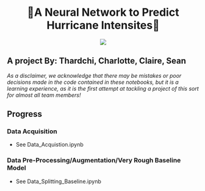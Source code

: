 <h1 align="center">
🧠A Neural Network to Predict Hurricane Intensites🧠
</h1>

<div align="center">
  <img src="https://github.com/macaroonforu/HurriScan/assets/121368271/eb254098-9c1a-4e6b-bd0f-5fdcf1d3deae">
</div>

## A project By: Thardchi, Charlotte, Claire, Sean 

*As a disclaimer, we acknowledge that there may be mistakes or poor decisions made in the code contained in these notebooks, but it is a learning experience, as it is the first attempt at tackling a project of this sort for almost all team members!*

## Progress

### Data Acquisition
- See Data_Acquistion.ipynb

### Data Pre-Processing/Augmentation/Very Rough Baseline Model
- See Data_Splitting_Baseline.ipynb

